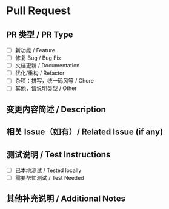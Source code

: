 <!-- 

Thanks for your contribution!

tips: most PRs need an issue number, except some trivial changes, like fixing a typo, do not need issue. so please make sure you have an issue before you create a PR.

非常感谢你对启动器的贡献！

提示：大多数的PR需要issue编号，除了修复拼写错误等一些琐碎的改动不需要issue。所以，请确保你在创建PR之前已经有一个issue。 

-->

# Pull Request

## PR 类型 / PR Type

- [ ] 新功能 / Feature
- [ ] 修复 Bug / Bug Fix
- [ ] 文档更新 / Documentation
- [ ] 优化/重构 / Refactor
- [ ] 杂项：拼写，统一码风等 / Chore
- [ ] 其他，请说明类型 / Other

## 变更内容简述 / Description

<!-- 请简要描述本次 PR 的主要内容 / Briefly describe the main changes -->

## 相关 Issue（如有）/ Related Issue (if any)

<!-- 列出所有相关的 issue 编号 / List all related issue numbers -->

## 测试说明 / Test Instructions

- [ ] 已本地测试 / Tested locally
- [ ] 需要帮忙测试 / Test Needed

<!-- 如果是文档修改，则无需勾选 / No need to check if it is a documentation change -->

## 其他补充说明 / Additional Notes

<!-- 需要特别说明的内容、注意事项等 / Any additional notes or special instructions -->
